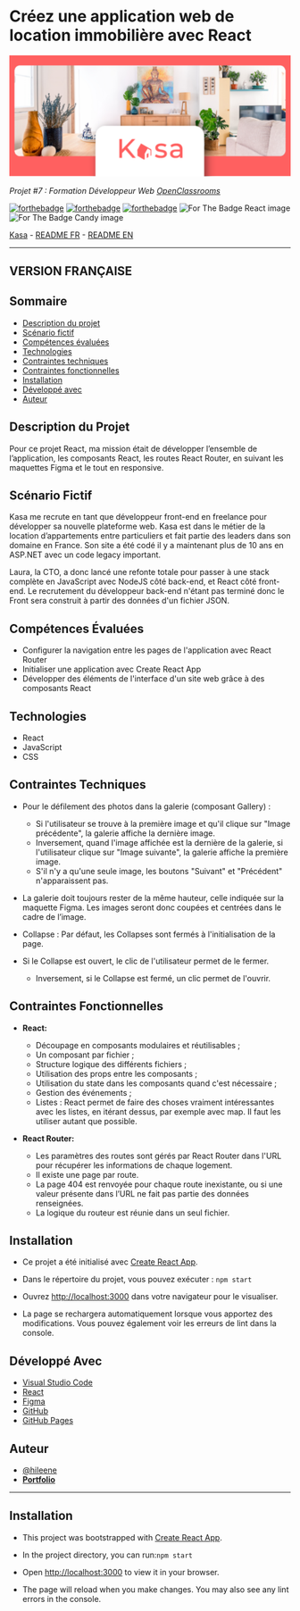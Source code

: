 # Créez une application web de location immobilière avec React

<p align="center">
  <img src="./src/assets/banner-kasa-readme.png" alt="Bannière Kasa">
</p>

_Projet #7 : Formation Développeur Web [OpenClassrooms](https://openclassrooms.com/fr/paths/717-developpeur-web)_

[![forthebadge](https://forthebadge.com/images/badges/uses-js.svg)](https://forthebadge.com) [![forthebadge](https://forthebadge.com/images/badges/uses-css.svg)](https://forthebadge.com) [![forthebadge](https://forthebadge.com/images/badges/uses-git.svg)](https://forthebadge.com) <img src="/kasa/src/assets/made-with-react.svg" alt="For The Badge React image" />
<img src="/kasa/src/assets/powered-by-candy.svg" alt="For The Badge Candy image" />

[Kasa](https://hileene.github.io/BehalalAline_P7_Kasa/) - <a href="#version-française">README FR</a> - <a href="#english-version">README EN</a>

---

## VERSION FRANÇAISE

## Sommaire

- [Description du projet](#description-du-projet)
- [Scénario fictif](#scénario-fictif)
- [Compétences évaluées](#compétences-évaluées)
- [Technologies](#technologies)
- [Contraintes techniques](#contraintes-techniques)
- [Contraintes fonctionnelles](#contraintes-fonctionnelles)
- [Installation](#installation)
- [Développé avec](#développé-avec)
- [Auteur](#auteur)

## Description du Projet

Pour ce projet React, ma mission était de développer l’ensemble de l’application, les composants React, les routes React Router, en suivant les maquettes Figma et le tout en responsive.

## Scénario Fictif

Kasa me recrute en tant que développeur front-end en freelance pour développer sa nouvelle plateforme web. Kasa est dans le métier de la location d’appartements entre particuliers et fait partie des leaders dans son domaine en France. Son site a été codé il y a maintenant plus de 10 ans en ASP.NET avec un code legacy important.

Laura, la CTO, a donc lancé une refonte totale pour passer à une stack complète en JavaScript avec
NodeJS côté back-end, et React côté front-end. Le recrutement du développeur back-end n'étant pas terminé donc le Front sera construit à partir des données d'un fichier JSON.

## Compétences Évaluées

- Configurer la navigation entre les pages de l'application avec React Router
- Initialiser une application avec Create React App
- Développer des éléments de l'interface d'un site web grâce à des composants React

## Technologies

- React
- JavaScript
- CSS

## Contraintes Techniques

- Pour le défilement des photos dans la galerie (composant Gallery) :

  - Si l'utilisateur se trouve à la première image et qu'il clique sur "Image précédente", la galerie affiche la dernière image.
  - Inversement, quand l'image affichée est la dernière de la galerie, si l'utilisateur clique sur "Image suivante", la galerie affiche la première image.
  - S'il n'y a qu'une seule image, les boutons "Suivant" et "Précédent" n'apparaissent pas.

- La galerie doit toujours rester de la même hauteur, celle indiquée sur la maquette Figma. Les images seront donc coupées et centrées dans le cadre de l’image.

- Collapse : Par défaut, les Collapses sont fermés à l'initialisation de la page.

- Si le Collapse est ouvert, le clic de l'utilisateur permet de le fermer.

  - Inversement, si le Collapse est fermé, un clic permet de l'ouvrir.

## Contraintes Fonctionnelles

- **React:**

  - Découpage en composants modulaires et réutilisables ;
  - Un composant par fichier ;
  - Structure logique des différents fichiers ;
  - Utilisation des props entre les composants ;
  - Utilisation du state dans les composants quand c'est nécessaire ;
  - Gestion des événements ;
  - Listes : React permet de faire des choses vraiment intéressantes avec les listes, en itérant dessus, par exemple avec map. Il faut les utiliser autant que possible.

- **React Router:**
  - Les paramètres des routes sont gérés par React Router dans l'URL pour récupérer les informations de chaque logement.
  - Il existe une page par route.
  - La page 404 est renvoyée pour chaque route inexistante, ou si une valeur présente dans l’URL ne fait pas partie des données renseignées.
  - La logique du routeur est réunie dans un seul fichier.

## Installation

- Ce projet a été initialisé avec [Create React App](https://github.com/facebook/create-react-app).

- Dans le répertoire du projet, vous pouvez exécuter : `npm start`

- Ouvrez [http://localhost:3000](http://localhost:3000) dans votre navigateur pour le visualiser.

- La page se rechargera automatiquement lorsque vous apportez des modifications. Vous pouvez également voir les erreurs de lint dans la console.

## Développé Avec

- [Visual Studio Code](https://code.visualstudio.com/)
- [React](https://legacy.reactjs.org)
- [Figma](https://www.figma.com/)
- [GitHub](https://github.com/)
- [GitHub Pages](https://pages.github.com/)

## Auteur

- [@hileene](https://www.github.com/Hileene)
- [**Portfolio**](https://portfolio-test.com)

---

## Installation

- This project was bootstrapped with [Create React App](https://github.com/facebook/create-react-app).

- In the project directory, you can run:`npm start`

- Open [http://localhost:3000](http://localhost:3000) to view it in your browser.

- The page will reload when you make changes. You may also see any lint errors in the console.
